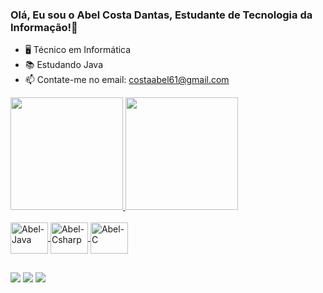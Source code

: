 ### Olá, Eu sou o Abel Costa Dantas, Estudante de Tecnologia da Informação!👋
- 🖥️ Técnico em Informática 
- 📚 Estudando Java
- 📫 Contate-me no email: costaabel61@gmail.com

<div align="left">
  <a href="https://github.com/abeldantas019">
  <img height="180em" src="https://github-readme-stats.vercel.app/api?username=abeldantas019&show_icons=true&theme=darcula&include_all_commits=true&count_private=true"/>
  <img height="180em" src="https://github-readme-stats.vercel.app/api/top-langs/?username=abeldantas019&layout=compact&langs_count=7&theme=darcula"/>
</div>

<div style="display: inline_block"><br>
  <img align="center" alt="Abel-Java" height="50" width="60" <img src="https://cdn.jsdelivr.net/gh/devicons/devicon/icons/java/java-original-wordmark.svg"/> </img>
  <img align="center" alt="Abel-Csharp" height="50" width="60" <img src="https://cdn.jsdelivr.net/gh/devicons/devicon/icons/csharp/csharp-original.svg" /> </img>
  <img align="center" alt="Abel-C" height="50" width="60" <img src="https://cdn.jsdelivr.net/gh/devicons/devicon/icons/c/c-original.svg" /> </img>
</div>

 ##
 
</div>
  <a href="https://www.instagram.com/abel0dz9" target="_blank"><img src="https://img.shields.io/badge/Instagram-E4405F?style=for-the-badge&logo=instagram&logoColor=white" target="_blank"></a>
  <a href="https://www.linkedin.com/in/abel-costa-b57839207/" target="_blank"><img src="https://img.shields.io/badge/LinkedIn-0077B5?style=for-the-badge&logo=linkedin&logoColor=white" target="_blank"></a>
  <a href = "mailto:costaabel61@gmail.com"><img src="https://img.shields.io/badge/Gmail-D14836?style=for-the-badge&logo=gmail&logoColor=white" alvo ="_blank"></a>
</div>
